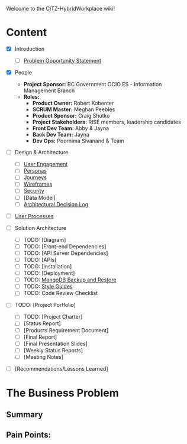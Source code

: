 Welcome to the CITZ-HybridWorkplace wiki!
# Content

- [X] Introduction
    - [ ] [Problem Opportunity Statement](https://github.com/bcgov/CITZ-HybridWorkplace/wiki/Problem-Opportunity-Statement)
- [X] People
	- **Project Sponsor:** BC Government OCIO ES - Information Management Branch
	- **Roles:**
        + **Product Owner:** Robert Kobenter
        + **SCRUM Master:** Meghan Peebles
        + **Product Sponsor:** Craig Shutko
        + **Project Stakeholders:** RISE members, leadership candidates
        + **Front Dev Team:** Abby & Jayna
        + **Back Dev Team:** Jayna
        + **Dev Ops:** Poornima Sivanand & Team
       
- [ ] Design & Architecture
    - [ ] [User Engagement](https://github.com/bcgov/citz-HybridWorkplace/wiki/User-Research#user-engagement)
    - [ ] [Personas](https://github.com/bcgov/CITZ-HybridWorkplace/wiki/Personas)
    - [ ] [Journeys](https://github.com/bcgov/citz-HybridWorkplace/wiki/User-Journeys#collaborator)
    - [ ] [Wireframes](https://github.com/bcgov/citz-HybridWorkplace/wiki/Wireframes)
    - [ ] [Security](https://github.com/bcgov/CITZ-HybridWorkplace/wiki/Security)
    - [ ] [Data Model]
    - [ ] [Architectural Decision Log](https://github.com/bcgov/citz-HybridWorkplace/wiki/Architectural-Decision-Log)
- [ ] [User Processes](https://github.com/bcgov/citz-HybridWorkplace/wiki/User-Processes)
- [ ] Solution Architecture
    - [ ] TODO: [Diagram]
    - [ ] TODO: [Front-end Dependencies]
    - [ ] TODO: [API Server Dependencies]
    - [ ] TODO: [APIs]
    - [ ] TODO: [Installation]
    - [ ] TODO: [Deployment]
    - [ ] TODO: [MongoDB Backup and Restore](https://github.com/bcgov/citz-HybridWorkplace/wiki/RDSI-Database-on-MongoDB)
    - [ ] TODO: [Style Guides](https://github.com/bcgov/citz-dst-capstone-2021/blob/main/app/docs/style-guides.md)
    - [ ] TODO: Code Review Checklist
- [ ] TODO: [Project Portfolio]
    - [ ] TODO: [Project Charter]
    - [ ] [Status Report]
    - [ ] [Products Requirement Document]
    - [ ] [Final Report]
    - [ ] [Final Presentation Slides]
    - [ ]  [Weekly Status Reports]
    - [ ] [Meeting Notes]
- [ ] [Recommendations/Lessons Learned]

# The Business Problem

## Summary


## Pain Points:


